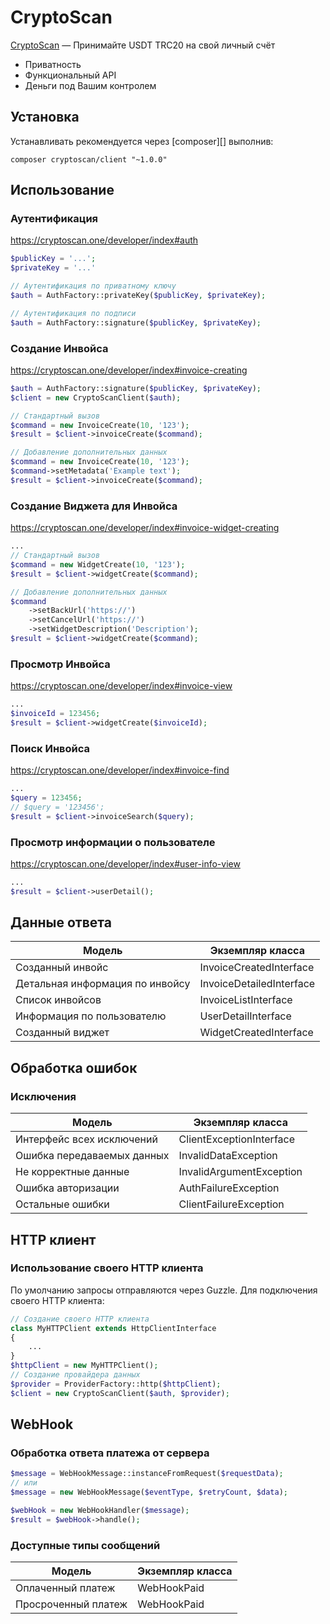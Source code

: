 CryptoScan
=======================================================

[CryptoScan](https://cryptoscan.one) — Принимайте USDT TRC20 на свой личный счёт

- Приватность
- Функциональный API
- Деньги под Вашим контролем

Установка
------------
Устанавливать рекомендуется через [composer][] выполнив:

	composer cryptoscan/client "~1.0.0"

Использование
-----

### Аутентификация

https://cryptoscan.one/developer/index#auth

```php
$publicKey = '...';
$privateKey = '...'

// Аутентификация по приватному ключу
$auth = AuthFactory::privateKey($publicKey, $privateKey);

// Аутентификация по подписи
$auth = AuthFactory::signature($publicKey, $privateKey);
```

### Создание Инвойса

https://cryptoscan.one/developer/index#invoice-creating

```php
$auth = AuthFactory::signature($publicKey, $privateKey);
$client = new CryptoScanClient($auth);

// Стандартный вызов
$command = new InvoiceCreate(10, '123');
$result = $client->invoiceCreate($command);

// Добавление дополнительных данных
$command = new InvoiceCreate(10, '123');
$command->setMetadata('Example text');
$result = $client->invoiceCreate($command);
```

### Создание Виджета для Инвойса

https://cryptoscan.one/developer/index#invoice-widget-creating

```php
...
// Стандартный вызов
$command = new WidgetCreate(10, '123');
$result = $client->widgetCreate($command);

// Добавление дополнительных данных
$command
    ->setBackUrl('https://')
    ->setCancelUrl('https://')
    ->setWidgetDescription('Description');
$result = $client->widgetCreate($command);
```

### Просмотр Инвойса

https://cryptoscan.one/developer/index#invoice-view

```php
...
$invoiceId = 123456;
$result = $client->widgetCreate($invoiceId);
```

### Поиск Инвойса

https://cryptoscan.one/developer/index#invoice-find

```php
...
$query = 123456;
// $query = '123456';
$result = $client->invoiceSearch($query);
```

### Просмотр информации о пользователе

https://cryptoscan.one/developer/index#user-info-view

```php
...
$result = $client->userDetail();
```

Данные ответа
-----

| Модель                     | Экземпляр класса                   | 
|----------------------------|------------------------------------|
| Созданный инвойс  | InvoiceCreatedInterface |
| Детальная информация по инвойсу | InvoiceDetailedInterface |
| Список инвойсов       | InvoiceListInterface |
| Информация по пользователю         | UserDetailInterface |
| Созданный виджет          | WidgetCreatedInterface |

Обработка ошибок
-----

### Исключения

| Модель                     | Экземпляр класса                   | 
|----------------------------|------------------------------------|
| Интерфейс всех исключений  | ClientExceptionInterface |
| Ошибка передаваемых данных | InvalidDataException |
| Не корректные данные       | InvalidArgumentException |
| Ошибка авторизации         | AuthFailureException |
| Остальные ошибки           | ClientFailureException |

HTTP клиент
-----

### Использование своего HTTP клиента

По умолчанию запросы отправляются через Guzzle. Для подключения своего HTTP клиента:

```php
// Создание своего HTTP клиента
class MyHTTPClient extends HttpClientInterface
{
    ...
}
$httpClient = new MyHTTPClient();
// Создание провайдера данных
$provider = ProviderFactory::http($httpClient);
$client = new CryptoScanClient($auth, $provider);
```

WebHook
-----

### Обработка ответа платежа от сервера

```php
$message = WebHookMessage::instanceFromRequest($requestData);
// или
$message = new WebHookMessage($eventType, $retryCount, $data);

$webHook = new WebHookHandler($message);
$result = $webHook->handle();
```

### Доступные типы сообщений

| Модель                     | Экземпляр класса                   | 
|----------------------------|------------------------------------|
| Оплаченный платеж  | WebHookPaid |
| Просроченный платеж | WebHookPaid |

